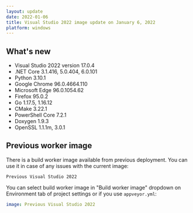 ```yaml
---
layout: update
date: 2022-01-06
title: Visual Studio 2022 image update on January 6, 2022
platform: windows
---
```


## What's new

* Visual Studio 2022 version 17.0.4
* .NET Core 3.1.416, 5.0.404, 6.0.101
* Python 3.10.1
* Google Chrome 96.0.4664.110
* Microsoft Edge 96.0.1054.62
* Firefox 95.0.2
* Go 1.17.5, 1.16.12
* CMake 3.22.1
* PowerShell Core 7.2.1
* Doxygen 1.9.3
* OpenSSL 1.1.1m, 3.0.1

## Previous worker image

There is a build worker image available from previous deployment. You can use it in case of any issues with the current image:

`Previous Visual Studio 2022`

You can select build worker image in "Build worker image" dropdown on Environment tab of project settings or if you use `appveyor.yml`:

```yaml
image: Previous Visual Studio 2022
```